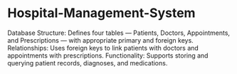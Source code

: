 # Hospital-Management-System
Database Structure: Defines four tables — Patients, Doctors, Appointments, and Prescriptions — with appropriate primary and foreign keys.  Relationships: Uses foreign keys to link patients with doctors and appointments with prescriptions.  Functionality: Supports storing and querying patient records, diagnoses, and medications.
